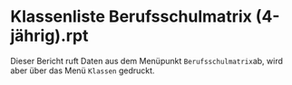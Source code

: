 # Klassenliste Berufsschulmatrix (4-jährig).rpt

Dieser Bericht ruft Daten aus dem Menüpunkt `Berufsschulmatrix`ab, wird aber über das Menü `Klassen` gedruckt.